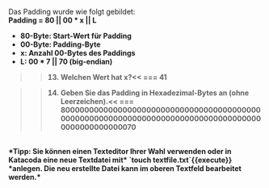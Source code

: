 Das Padding wurde wie folgt gebildet:<br>
<strong>Padding = 80 || 00 * x || L<strong>
- 80-Byte: Start-Wert für Padding
- 00-Byte: Padding-Byte
- x: Anzahl 00-Bytes des Paddings
- L: 00 * 7 || 70 (big-endian)


>>13) Welchen Wert hat x?<<
=== 41

>>14) Geben Sie das Padding in Hexadezimal-Bytes an (ohne Leerzeichen).<<
=== 8000000000000000000000000000000000000000000000000000000000000000000000000000000000000000000000000070

<br>
*Tipp: Sie können einen Texteditor Ihrer Wahl verwenden oder in Katacoda eine neue Textdatei mit* `touch textfile.txt`{{execute}} *anlegen. Die neu erstellte Datei kann im oberen Textfeld bearbeitet werden.*